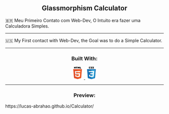 <h2 align="center">Glassmorphism Calculator</h2>


🇧🇷 Meu Primeiro Contato com Web-Dev, O Intuito era fazer uma Calculadora Simples. 

---

🇺🇸 My First contact with Web-Dev, the Goal was to do a Simple Calculator.

---
<h3 align="center">Built With:</h3>

<div align="center">
  <a href="https://www.w3.org/html/" target="_blank" rel="noreferrer"> 
      <img src="https://raw.githubusercontent.com/devicons/devicon/master/icons/html5/html5-original-wordmark.svg" alt="html5" width="40" height="40"/> 
  </a>
  <a href="https://www.w3schools.com/css/" target="_blank" rel="noreferrer"> 
      <img src="https://raw.githubusercontent.com/devicons/devicon/master/icons/css3/css3-original-wordmark.svg" alt="css3" width="40" height="40"/> 
  </a> 
</div>

---

<h3 align="center"> Preview: </h3>
https://lucas-abrahao.github.io/Calculator/
